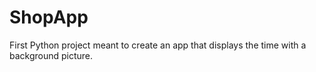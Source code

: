 # ShopApp
First Python project meant to create an app that displays the time with a background picture.
